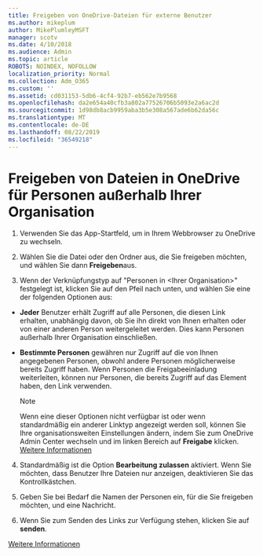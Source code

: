 ```yaml
---
title: Freigeben von OneDrive-Dateien für externe Benutzer
ms.author: mikeplum
author: MikePlumleyMSFT
manager: scotv
ms.date: 4/10/2018
ms.audience: Admin
ms.topic: article
ROBOTS: NOINDEX, NOFOLLOW
localization_priority: Normal
ms.collection: Adm_O365
ms.custom: ''
ms.assetid: cd031153-5db6-4cf4-92b7-eb562e7b9568
ms.openlocfilehash: da2e654a40cfb3a802a77526706b5093e2a6ac2d
ms.sourcegitcommit: 1d98db8acb9959aba3b5e308a567ade6b62da56c
ms.translationtype: MT
ms.contentlocale: de-DE
ms.lasthandoff: 08/22/2019
ms.locfileid: "36549218"
---
```

# <a name="share-files-in-onedrive-with-people-outside-your-organization"></a>Freigeben von Dateien in OneDrive für Personen außerhalb Ihrer Organisation

1. Verwenden Sie das App-Startfeld, um in Ihrem Webbrowser zu OneDrive zu wechseln. 
    
2. Wählen Sie die Datei oder den Ordner aus, die Sie freigeben möchten, und wählen Sie dann **Freigeben**aus. 
    
3. Wenn der Verknüpfungstyp auf "Personen in \<Ihrer Organisation\>" festgelegt ist, klicken Sie auf den Pfeil nach unten, und wählen Sie eine der folgenden Optionen aus: 
    
  - **Jeder** Benutzer erhält Zugriff auf alle Personen, die diesen Link erhalten, unabhängig davon, ob Sie ihn direkt von Ihnen erhalten oder von einer anderen Person weitergeleitet werden. Dies kann Personen außerhalb Ihrer Organisation einschließen. 
    
  - **Bestimmte Personen** gewähren nur Zugriff auf die von Ihnen angegebenen Personen, obwohl andere Personen möglicherweise bereits Zugriff haben. Wenn Personen die Freigabeeinladung weiterleiten, können nur Personen, die bereits Zugriff auf das Element haben, den Link verwenden. 
    
    > [!NOTE]
    > Wenn eine dieser Optionen nicht verfügbar ist oder wenn standardmäßig ein anderer Linktyp angezeigt werden soll, können Sie Ihre organisationsweiten Einstellungen ändern, indem Sie zum OneDrive Admin Center wechseln und im linken Bereich auf **Freigabe** klicken. [Weitere Informationen](https://go.microsoft.com/fwlink/?linkid=871961)
  
4. Standardmäßig ist die Option **Bearbeitung zulassen** aktiviert. Wenn Sie möchten, dass Benutzer Ihre Dateien nur anzeigen, deaktivieren Sie das Kontrollkästchen. 
    
5. Geben Sie bei Bedarf die Namen der Personen ein, für die Sie freigeben möchten, und eine Nachricht.
    
6. Wenn Sie zum Senden des Links zur Verfügung stehen, klicken Sie auf **senden**. 
    
[Weitere Informationen](https://go.microsoft.com/fwlink/?linkid=871861)
  

